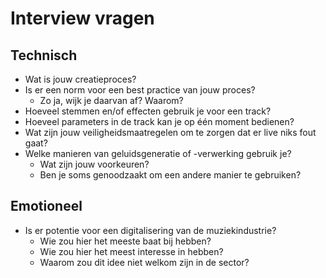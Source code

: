 # Interview vragen

## Technisch

 - Wat is jouw creatieproces?
 - Is er een norm voor een best practice van jouw proces?
	 - Zo ja, wijk je daarvan af? Waarom?
 - Hoeveel stemmen en/of effecten gebruik je voor een track?
 - Hoeveel parameters in de track kan je op één moment bedienen?
 - Wat zijn jouw veiligheidsmaatregelen om te zorgen dat er live niks fout gaat?
 - Welke manieren van geluidsgeneratie of -verwerking gebruik je?
	 - Wat zijn jouw voorkeuren?
	 - Ben je soms genoodzaakt om een andere manier te gebruiken?

## Emotioneel

 - Is er potentie voor een digitalisering van de muziekindustrie?
	 - Wie zou hier het meeste baat bij hebben?
	 - Wie zou hier het meest interesse in hebben?
	 - Waarom zou dit idee niet welkom zijn in de sector?